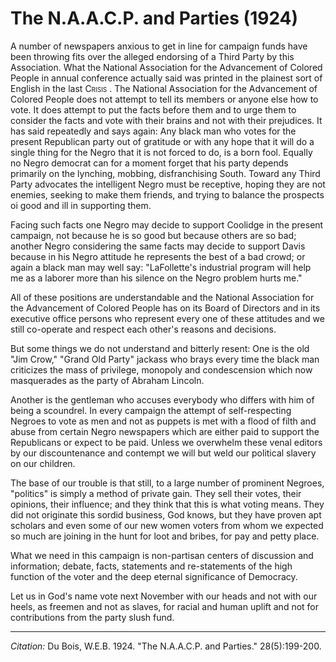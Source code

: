 <!--
title:   The N.A.A.C.P. and Parties
author:  Du Bois, W.E.B.
journal: The Crisis
year:    1924
volume:  28
issue:   5
pages:   199-200
-->
# The N.A.A.C.P. and Parties (1924)

A number of newspapers anxious to get in line for campaign funds have been throwing fits over the alleged endorsing of a Third Party by this Association. What the National Association for the Advancement of Colored People in annual conference actually said was printed in the plainest sort of English in the last <span style="font-variant:small-caps;">Crisis</span> . The National Association for the Advancement of Colored People does not attempt to tell its members or anyone else how to vote. It does attempt to put the facts before them and to urge them to consider the facts and vote with their brains and not with their prejudices. It has said repeatedly and says again: Any black man who votes for the present Republican party out of gratitude or with any hope that it will do a single thing for the Negro that it is not forced to do, is a born fool. Equally no Negro democrat can for a moment forget that his party depends primarily on the lynching, mobbing, disfranchising South. Toward any Third Party advocates the intelligent Negro must be receptive, hoping they are not enemies, seeking to make them friends, and trying to balance the prospects oi good and ill in supporting them.

Facing such facts one Negro may decide to support Coolidge in the present campaign, not because he is so good but because others are so bad; another Negro considering the same facts may decide to support Davis because in his Negro attitude he represents the best of a bad crowd; or again a black man may well say: "LaFollette's industrial program will help me as a laborer more than his silence on the Negro problem hurts me."

All of these positions are understandable and the National Association for the Advancement of Colored People has on its Board of Directors and in its executive office persons who represent every one of these attitudes and we still co-operate and respect each other's reasons and decisions.

But some things we do not understand and bitterly resent: One is the old "Jim Crow," "Grand Old Party" jackass who brays every time the black man criticizes the mass of privilege, monopoly and condescension which now masquerades as the party of Abraham Lincoln.

Another is the gentleman who accuses everybody who differs with him of being a scoundrel. In every campaign the attempt of self-respecting Negroes to vote as men and not as puppets is met with a flood of filth and abuse from certain Negro newspapers which are either paid to support the Republicans or expect to be paid. Unless we overwhelm these venal editors by our discountenance and contempt we will but weld our political slavery on our children.

The base of our trouble is that still, to a large number of prominent Negroes, "politics" is simply a method of private gain. They sell their votes, their opinions, their influence; and they think that this is what voting means. They did not originate this sordid business, God knows, but they have proven apt scholars and even some of our new women voters from whom we expected so much are joining in the hunt for loot and bribes, for pay and petty place.

What we need in this campaign is non-partisan centers of discussion and information; debate, facts, statements and re-statements of the high function of the voter and the deep eternal significance of Democracy.

Let us in God's name vote next November with our heads and not with our heels, as freemen and not as slaves, for racial and human uplift and not for contributions from the party slush fund.


_________________
*Citation:* Du Bois, W.E.B. 1924. "The N.A.A.C.P. and Parties." 28(5):199-200.
